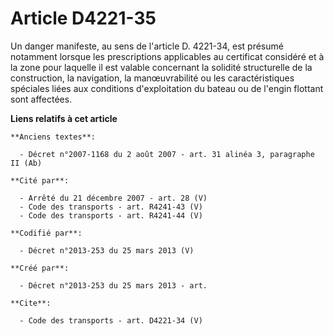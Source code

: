 # Article D4221-35

Un danger manifeste, au sens de l'article D. 4221-34, est présumé notamment lorsque les prescriptions applicables au
certificat considéré et à la zone pour laquelle il est valable concernant la solidité structurelle de la construction, la
navigation, la manœuvrabilité ou les caractéristiques spéciales liées aux conditions d'exploitation du bateau ou de l'engin
flottant sont affectées.

**Liens relatifs à cet article**

	**Anciens textes**:

	  - Décret n°2007-1168 du 2 août 2007 - art. 31 alinéa 3, paragraphe II (Ab)

	**Cité par**:

	  - Arrêté du 21 décembre 2007 - art. 28 (V)
	  - Code des transports - art. R4241-43 (V)
	  - Code des transports - art. R4241-44 (V)

	**Codifié par**:

	  - Décret n°2013-253 du 25 mars 2013 (V)

	**Créé par**:

	  - Décret n°2013-253 du 25 mars 2013 - art.

	**Cite**:

	  - Code des transports - art. D4221-34 (V)
